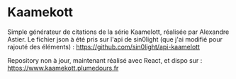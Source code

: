# Kaamekott

Simple générateur de citations de la série Kaamelott, réalisée par Alexandre Astier.
Le fichier json à été pris sur l'api de sin0light (que j'ai modifié pour rajouté des éléments) : https://github.com/sin0light/api-kaamelott

Repository non à jour, maintenant réalisé avec React, et dispo sur : https://www.kaamekott.plumedours.fr
